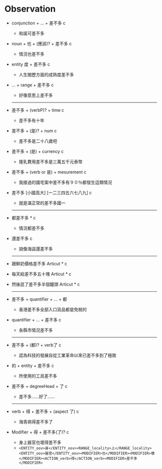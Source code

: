 # Observation

- conjunction + ... + 差不多 c

  - 和諾可差不多

- noun + 也 + (應該)? + 差不多 c

  - 情況也差不多

- entity 度 + 差不多 c

  - 人生閱歷方面的成熟度差不多

- ... + range + 差不多 c

  - 好像意思上差不多 

  ---

- 差不多 + (verbP)? + time c

  - 差不多有十年

- 差不多 + (是)? + num c

  - 差不多是二十八歲吧

- 差不多 + (是) + currency c

  - 隆乳費用差不多是三萬五千元泰幣

- 差不多 + (verb or 是) + mesurement c

  - 我接過的國宅案中差不多有９０％都發生這類情況 

- 差不多 [小國高大] [一二三四五六七八九] c

  - 就是滿正常的差不多國一

  ---

- 都差不多 * c

  - 情況都差不多 

- 還差不多 c

  - 說像海盜還差不多

  ---

- 跟鮮奶價格差不多 Articut * c

- 每天給差不多五十塊 Articut * c

- 然後逛了差不多半個鐘頭 Articut * c

  ---

- 差不多 + quantifier + ... + 都

  - 香港差不多全部入口貨品都是免稅的

- quantifier + ... + 差不多 c

  - 各縣市情況差不多 

  ---

- 差不多 + (都)? + verb了 c

  - 認為科技的發展自從工業革命以來已差不多到了極致

- 的 + entity + 差不多  c

  - 所使用的工具差不多

- 差不多 + degreeHead + 了  c

  - 差不多……好了……

  ---

- verb + 得 + 差不多 + (aspect 了) c

  - 海青病得差不多了

- Modifier + 得 + 差不多(了)? c

  - 身上器官也壞得差不多
  - ```<ENTITY_oov>身</ENTITY_oov><RANGE_locality>上</RANGE_locality><ENTITY_oov>器官</ENTITY_oov><MODIFIER>也</MODIFIER><MODIFIER>壞</MODIFIER><ACTION_verb>得</ACTION_verb><MODIFIER>差不多</MODIFIER>```

  
